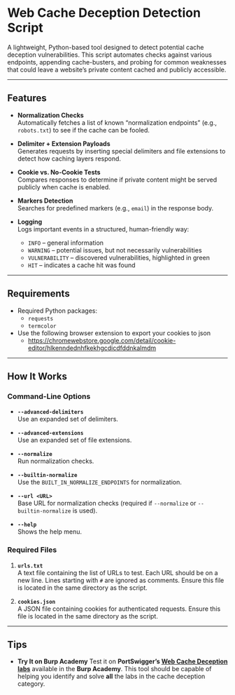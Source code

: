 # Web Cache Deception Detection Script
A lightweight, Python-based tool designed to detect potential cache deception vulnerabilities. This script automates checks against various endpoints, appending cache-busters, and probing for common weaknesses that could leave a website’s private content cached and publicly accessible.

---

## Features

- **Normalization Checks**  
  Automatically fetches a list of known “normalization endpoints” (e.g., `robots.txt`) to see if the cache can be fooled.

- **Delimiter + Extension Payloads**  
  Generates requests by inserting special delimiters and file extensions to detect how caching layers respond.

- **Cookie vs. No-Cookie Tests**  
  Compares responses to determine if private content might be served publicly when cache is enabled.

- **Markers Detection**  
  Searches for predefined markers (e.g., `email`) in the response body.

- **Logging**  
  Logs important events in a structured, human-friendly way:
  - `INFO` – general information  
  - `WARNING` – potential issues, but not necessarily vulnerabilities  
  - `VULNERABILITY` – discovered vulnerabilities, highlighted in green  
  - `HIT` – indicates a cache hit was found  

---

## Requirements

- Required Python packages:
  - `requests`
  - `termcolor`
- Use the following browser extension to export your cookies to json
  - https://chromewebstore.google.com/detail/cookie-editor/hlkenndednhfkekhgcdicdfddnkalmdm
 
 ---

## How It Works

### Command-Line Options

- **`--advanced-delimiters`**  
  Use an expanded set of delimiters.

- **`--advanced-extensions`**  
  Use an expanded set of file extensions.

- **`--normalize`**  
  Run normalization checks.

- **`--builtin-normalize`**  
  Use the `BUILT_IN_NORMALIZE_ENDPOINTS` for normalization.

- **`--url <URL>`**  
  Base URL for normalization checks (required if `--normalize` or `--builtin-normalize` is used).

- **`--help`**  
  Shows the help menu.

### Required Files

1. **`urls.txt`**  
   A text file containing the list of URLs to test. Each URL should be on a new line. Lines starting with `#` are ignored as comments. Ensure this file is located in the same directory as the script.

2. **`cookies.json`**  
   A JSON file containing cookies for authenticated requests. Ensure this file is located in the same directory as the script.
   
  ---

## Tips

- **Try It on Burp Academy**
  Test it on **PortSwigger’s [Web Cache Deception labs](https://portswigger.net/web-security/web-cache-deception)** available in the **Burp Academy**. This tool should be capable of helping you identify and solve **all** the labs in the cache deception category. 
